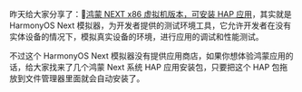 昨天给大家分享了：🔗[鸿蒙 NEXT x86 虚拟机版本，可安装 HAP 应用](https://xiaoyi.vc/next-x86-hap.html)，其实就是 HarmonyOS Next 模拟器，为开发者提供的测试环境工具，它允许开发者在没有实体设备的情况下，模拟真实设备的环境，进行应用的调试和性能测试。


不过这个 HarmonyOS Next 模拟器没有提供应用商店，如果你想体验鸿蒙应用的话，给大家找来了几个鸿蒙 Next 系统 HAP 应用安装包，只要把这个 HAP 包拖放到文件管理器里面就会自动安装了。